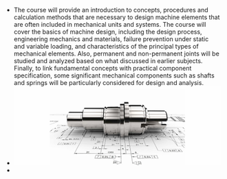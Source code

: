 - The course will provide an introduction to concepts, procedures and calculation methods that are necessary to design machine elements that are often included in mechanical units and systems. The course will cover the basics of machine design, including the design process, engineering mechanics and materials, failure prevention under static and variable loading, and characteristics of the principal types of mechanical elements. Also, permanent and non-permanent joints will be studied and analyzed based on what discussed in earlier subjects. Finally, to link fundamental concepts with practical component specification, some significant mechanical components such as shafts and springs will be particularly considered for design and analysis.
- ![shaft.jpg](../assets/shaft_1677835095112_0.jpg)
-